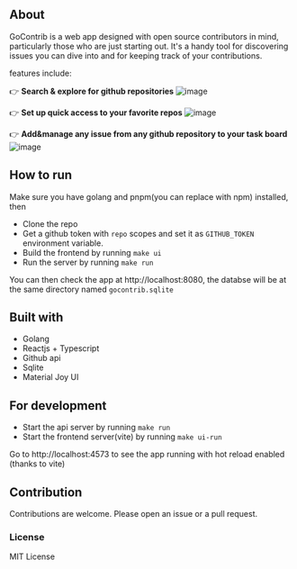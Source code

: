 ## About

GoContrib is a web app designed with open source contributors in mind, particularly those who are just starting out. It's a handy tool for discovering issues you can dive into and for keeping track of your contributions.

features include:

  
👉 **Search & explore for github repositories**
![image](https://github.com/niuguy/gocontrib/assets/1400357/2f928c91-57ca-412a-bf4a-a1e761f78f8b)
    
👉 **Set up quick access to your favorite repos**
![image](https://github.com/niuguy/gocontrib/assets/1400357/e5ac5ff2-676b-43bd-b872-e6d22a9b5bf0)

👉 **Add&manage any issue from any github repository to your task board**
![image](https://github.com/niuguy/gocontrib/assets/1400357/1aa4bdf7-b68b-4d63-9698-9a8d588d7b00)



## How to run

Make sure you have golang and pnpm(you can replace with npm) installed, then

* Clone the repo
* Get a github token with `repo` scopes and set it as `GITHUB_TOKEN` environment variable.
* Build the frontend by running `make ui` 
* Run the server by running `make run`  


You can then check the app at http://localhost:8080, the databse will be at the same directory named `gocontrib.sqlite`

## Built with

* Golang
* Reactjs + Typescript
* Github api
* Sqlite
* Material Joy UI


## For development

* Start the api server by running `make run` 
* Start the frontend server(vite) by running `make ui-run`

Go to  http://localhost:4573 to see the app running with hot reload enabled (thanks to vite)

## Contribution

Contributions are welcome. Please open an issue or a pull request.


### License

MIT License

